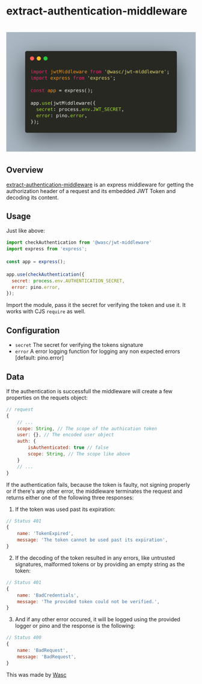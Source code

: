 # extract-authentication-middleware

# [![extract-authentication-middleware](docs/carbon.png)](https://github.com/wasc-io/jwt-middleware)

## Overview

[extract-authentication-middleware](https://github.com/wasc-io/jwt-middleware) is an express middleware for getting the authorization header of a request and its embedded JWT Token and decoding its content.

## Usage

Just like above:

```javascript
import checkAuthentication from '@wasc/jwt-middleware'
import express from 'express';

const app = express();

app.use(checkAuthentication({
  secret: process.env.AUTHENTICATION_SECRET,
  error: pino.error,
});
```

Import the module, pass it the secret for verifying the token and use it. It works with CJS `require` as well.

## Configuration

- `secret` The secret for verifying the tokens signature
- `error` A error logging function for logging any non expected errors [default: pino.error]

## Data

If the authentication is successfull the middleware will create a few properties on the requets object:

```javascript
// request
{
    // ...
    scope: String, // The scope of the authication token
    user: {}, // The encoded user object
    auth: {
        isAuthenticated: true // false
        scope: String, // The scope like above
    }
    // ...
}
```

If the authentication fails, because the token is faulty, not signing properly or if there's any other error, the middleware terminates the request and returns either one of the following three responses:

1.  If the token was used past its expiration:

```javascript
// Status 401
{
    name: 'TokenExpired',
    message: 'The token cannot be used past its expiration',
}
```

2.  If the decoding of the token resulted in any errors, like untrusted signatures, malformed tokens or by providing an empty string as the token:

```javascript
// Status 401
{
    name: 'BadCredentials',
    message: 'The provided token could not be verified.',
}
```

3.  And if any other error occured, it will be logged using the provided logger or pino and the response is the following:

```javascript
// Status 400
{
    name: 'BadRequest',
    message: 'BadRequest',
}
```

This was made by [Wasc](https://wasc.me)